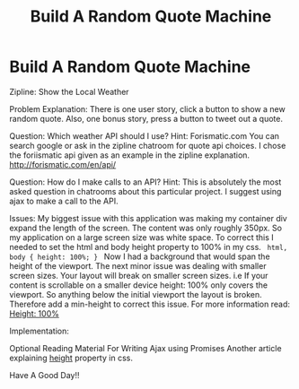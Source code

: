 ﻿---
title: Build A Random Quote Machine
category: FreeCodeCamp
tags: fcc, js, zipline, quotes
---

Build A Random Quote Machine
==========

Zipline: Show the Local Weather 
 
Problem Explanation: 
    There is one user story, click a button to show a new random quote. Also, one bonus story, press a button to tweet out a quote. 
  
Question: Which weather API should I use?
Hint: Forismatic.com
    You can search google or ask in the zipline chatroom for quote api choices. I chose the foriismatic api given as an example in the zipline explanation.
      http://forismatic.com/en/api/ 

Question: How do I make calls to an API?
Hint: This is absolutely the most asked question in chatrooms about this particular project. I suggest using ajax to make a call to the API.
    
Issues:
  My biggest issue with this application was making my container div expand the length of the screen. The content was only roughly 350px. So my application on a large screen size was white space. To correct this I needed to set the html and body height property to 100% in my css.
  <code>
      html, body {
          height: 100%;
      }
 </code>
 Now I had a background that would span the height of the viewport. The next minor issue was dealing with smaller screen sizes. Your layout will break on smaller screen sizes. i.e If your content is scrollable on a smaller device height: 100% only covers the viewport. So anything below the initial viewport the layout is broken. Therefore add a min-height to correct this issue.
 For more information read: 
     [Height: 100%](http://webdesign.about.com/od/csstutorials/f/set-css-height-100-percent.htm)
 
 Implementation:
 
 
 Optional Reading Material For Writing Ajax using Promises
   Another article explaining [height](http://www.mattboldt.com/css-100-percent-height/) property in css.
 
 Have A Good Day!!
